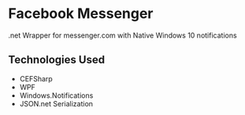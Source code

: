 # Facebook Messenger
.net Wrapper for messenger.com with Native Windows 10 notifications 
## Technologies Used
- CEFSharp
- WPF
- Windows.Notifications
- JSON.net Serialization 
